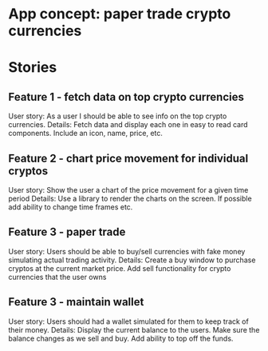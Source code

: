 # App concept: paper trade crypto currencies

# Stories

## Feature 1 - fetch data on top crypto currencies
User story: As a user I should be able to see info on the top crypto currencies. 
Details: Fetch data and display each one in easy to read card components. Include an icon, name, price, etc.

## Feature 2 - chart price movement for individual cryptos
User story: Show the user a chart of the price movement for a given time period
Details: Use a library to render the charts on the screen. If possible add ability to change time frames etc.

## Feature 3 - paper trade
User story: Users should be able to buy/sell currencies with fake money simulating actual trading activity.
Details: Create a buy window to purchase cryptos at the current market price. Add sell functionality for crypto currencies that the user owns

## Feature 3 - maintain wallet
User story: Users should had a wallet simulated for them to keep track of their money.
Details: Display the current balance to the users. Make sure the balance changes as we sell and buy. Add ability to top off the funds.

